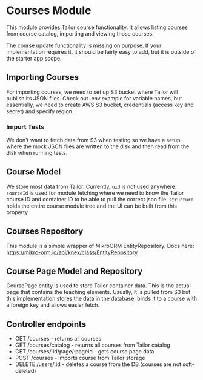 # Courses Module

This module provides Tailor course functionality. It allows listing courses from
course catalog, importing and viewing those courses.

The course update functionality is missing on purpose. If your implementation
requires it, it should be fairly easy to add, but it is outside of the starter
app scope.

## Importing Courses

For importing courses, we need to set up S3 bucket where Tailor will publish its
JSON files. Check out .env.example for variable names, but essentially, we need
to create AWS S3 bucket, credentials (access key and secret) and specify region.

### Import Tests

We don't want to fetch data from S3 when testing so we have a setup where the
mock JSON files are written to the disk and then read from the disk when running
tests.

## Course Model

We store most data from Tailor. Currently, `uid` is not used anywhere.
`sourceId` is used for module fetching where we need to know the Tailor course ID
and container ID to be able to pull the correct json file.
`structure` holds the entire course module tree and the UI can be built from this
property.

## Courses Repository

This module is a simple wrapper of MikroORM EntityRepository.
Docs here: https://mikro-orm.io/api/knex/class/EntityRepository

## Course Page Model and Repository

CoursePage entity is used to store Tailor container data. This is the actual
page that contains the teaching elements. Usually, it is pulled from S3 but
this implementation stores the data in the database, binds it to a course with
a foreign key and allows easier fetch.

## Controller endpoints

- GET /courses - returns all courses
- GET /courses/catalog - returns all courses from Tailor catalog
- GET /courses/:id/page/:pageId - gets course page data
- POST /courses - imports course from Tailor storage
- DELETE /users/:id - deletes a course from the DB (courses are not soft-deleted)
